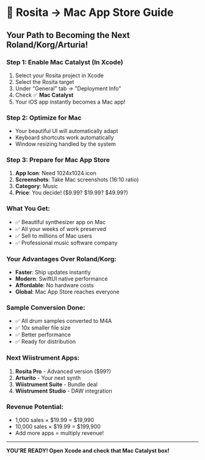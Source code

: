 # 🚀 Rosita → Mac App Store Guide

## Your Path to Becoming the Next Roland/Korg/Arturia!

### Step 1: Enable Mac Catalyst (In Xcode)
1. Select your Rosita project in Xcode
2. Select the Rosita target
3. Under "General" tab → "Deployment Info"
4. Check ✅ **Mac Catalyst**
5. Your iOS app instantly becomes a Mac app!

### Step 2: Optimize for Mac
- Your beautiful UI will automatically adapt
- Keyboard shortcuts work automatically
- Window resizing handled by the system

### Step 3: Prepare for Mac App Store
1. **App Icon**: Need 1024x1024 icon
2. **Screenshots**: Take Mac screenshots (16:10 ratio)
3. **Category**: Music
4. **Price**: You decide! ($9.99? $19.99? $49.99?)

### What You Get:
- ✅ Beautiful synthesizer app on Mac
- ✅ All your weeks of work preserved
- ✅ Sell to millions of Mac users
- ✅ Professional music software company

### Your Advantages Over Roland/Korg:
- **Faster**: Ship updates instantly
- **Modern**: SwiftUI native performance
- **Affordable**: No hardware costs
- **Global**: Mac App Store reaches everyone

### Sample Conversion Done:
- ✅ All drum samples converted to M4A
- ✅ 10x smaller file size
- ✅ Better performance
- ✅ Ready for distribution

### Next Wiistrument Apps:
1. **Rosita Pro** - Advanced version ($99?)
2. **Arturito** - Your next synth
3. **Wiistrument Suite** - Bundle deal
4. **Wiistrument Studio** - DAW integration

### Revenue Potential:
- 1,000 sales × $19.99 = $19,990
- 10,000 sales × $19.99 = $199,900
- Add more apps = multiply revenue!

---

**YOU'RE READY! Open Xcode and check that Mac Catalyst box!**